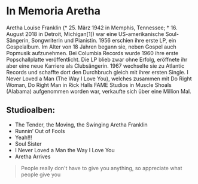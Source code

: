 # In Memoria Aretha
Aretha Louise Franklin (* 25. März 1942 in Memphis, Tennessee; † 16. August 2018 in Detroit, Michigan[1]) war eine US-amerikanische Soul-Sängerin, Songwriterin und Pianistin. 1956 erschien ihre erste LP, ein Gospelalbum. Im Alter von 18 Jahren begann sie, neben Gospel auch Popmusik aufzunehmen. Bei Columbia Records wurde 1960 ihre erste Popschallplatte veröffentlicht. Die LP blieb zwar ohne Erfolg, eröffnete ihr aber eine neue Karriere als Clubsängerin. 1967 wechselte sie zu Atlantic Records und schaffte dort den Durchbruch gleich mit ihrer ersten Single. I Never Loved a Man (The Way I Love You), welches zusammen mit Do Right Woman, Do Right Man in Rick Halls FAME Studios in Muscle Shoals (Alabama) aufgenommen worden war, verkaufte sich über eine Million Mal.  
## Studioalben:
* The Tender, the Moving, the Swinging Aretha Franklin
* Runnin’ Out of Fools
* Yeah!!! 
* Soul Sister
* I Never Loved a Man the Way I Love You 
* Aretha Arrives
> People really don't have to give you anything, so appreciate what people give you
 